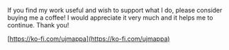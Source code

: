 If you find my work useful and wish to support what I do, please consider buying me a coffee! I would appreciate it very much and it helps me to continue. Thank you! 

[https://ko-fi.com/ujmappa](https://ko-fi.com/ujmappa)